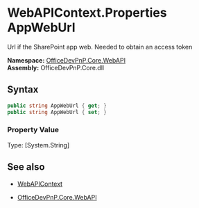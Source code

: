 # WebAPIContext.Properties AppWebUrl
Url if the SharePoint app web. Needed to obtain an access token  

**Namespace:** [OfficeDevPnP.Core.WebAPI](OfficeDevPnP.Core.WebAPI.md)  
**Assembly:** OfficeDevPnP.Core.dll  
## Syntax
```C#
public string AppWebUrl { get; }
public string AppWebUrl { set; }
```

### Property Value
Type: [System.String] 

## See also
- [WebAPIContext](WebAPIContext.md) 

- [OfficeDevPnP.Core.WebAPI](OfficeDevPnP.Core.WebAPI.md)
